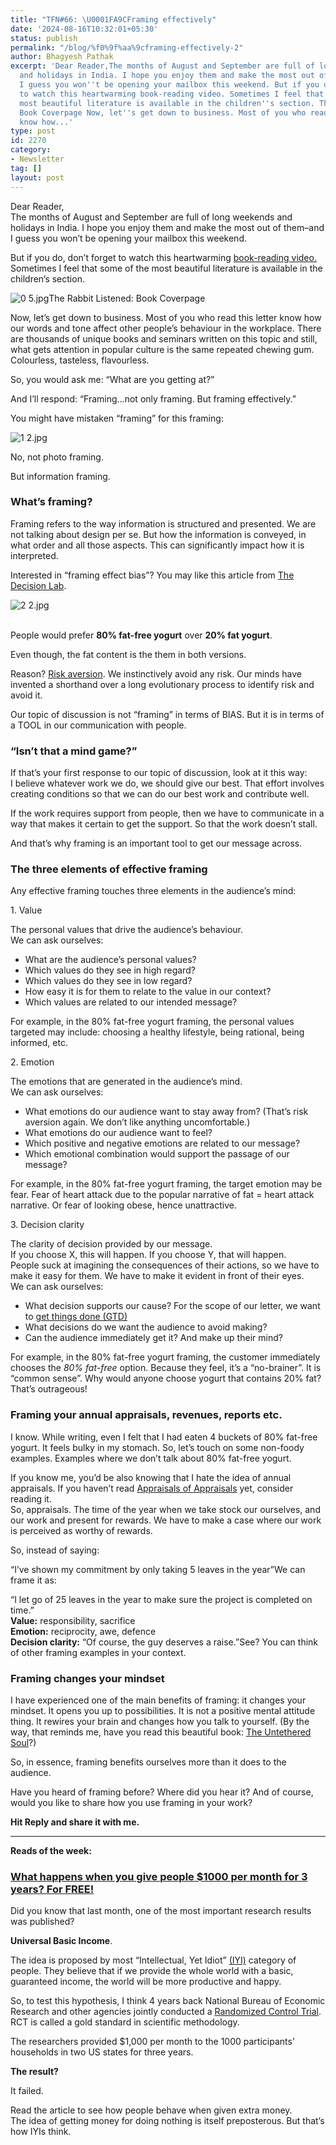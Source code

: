 ```yaml
---
title: "TFN#66: \U0001FA9CFraming effectively"
date: '2024-08-16T10:32:01+05:30'
status: publish
permalink: "/blog/%f0%9f%aa%9cframing-effectively-2"
author: Bhagyesh Pathak
excerpt: 'Dear Reader,The months of August and September are full of long weekends
  and holidays in India. I hope you enjoy them and make the most out of them--and
  I guess you won''t be opening your mailbox this weekend. But if you do, don''t forget
  to watch this heartwarming book-reading video. Sometimes I feel that some of the
  most beautiful literature is available in the children''s section. The Rabbit Listened:
  Book Coverpage Now, let''s get down to business. Most of you who read this letter
  know how...'
type: post
id: 2270
category:
- Newsletter
tag: []
layout: post
---
```


Dear Reader,  
The months of August and September are full of long weekends and holidays in India. I hope you enjoy them and make the most out of them–and I guess you won’t be opening your mailbox this weekend.

But if you do, don’t forget to watch this heartwarming [book-reading](https://www.youtube.com/watch?v=rBjAWkog9n0)​[ video.](https://www.youtube.com/watch?v=rBjAWkog9n0) Sometimes I feel that some of the most beautiful literature is available in the children’s section.

![0 5.jpg](https://embed.filekitcdn.com/e/tkwVjiL2WnM6sb9P2ZThes/gCJKdXK6EwsiTWvWrNoLgb)The Rabbit Listened: Book Coverpage

Now, let’s get down to business. Most of you who read this letter know how our words and tone affect other people’s behaviour in the workplace. There are thousands of unique books and seminars written on this topic and still, what gets attention in popular culture is the same repeated chewing gum. Colourless, tasteless, flavourless.

So, you would ask me: “What are you getting at?”

And I’ll respond: “Framing…not only framing. But framing effectively.”

You might have mistaken “framing” for this framing:

![1 2.jpg](https://embed.filekitcdn.com/e/tkwVjiL2WnM6sb9P2ZThes/kFSaXqzzwJdTGXFTJqYxeQ)

No, not photo framing.

But information framing.

### What’s framing?

Framing refers to the way information is structured and presented. We are not talking about design per se. But how the information is conveyed, in what order and all those aspects. This can significantly impact how it is interpreted.

Interested in “framing effect bias”? You may like this article from [The Decision Lab](https://thedecisionlab.com/biases/framing-effect).

![2 2.jpg](https://embed.filekitcdn.com/e/tkwVjiL2WnM6sb9P2ZThes/8FV9t9RVk9z85qPAdWzg9f)

​  
People would prefer **80% fat-free yogurt** over **20% fat yogurt**.

Even though, the fat content is the them in both versions.

Reason? [Risk aversion](https://en.wikipedia.org/wiki/Risk_aversion). We instinctively avoid any risk. Our minds have invented a shorthand over a long evolutionary process to identify risk and avoid it.

Our topic of discussion is not “framing” in terms of BIAS. But it is in terms of a TOOL in our communication with people.

### “Isn’t that a mind game?”

If that’s your first response to our topic of discussion, look at it this way:  
I believe whatever work we do, we should give our best. That effort involves creating conditions so that we can do our best work and contribute well.

If the work requires support from people, then we have to communicate in a way that makes it certain to get the support. So that the work doesn’t stall.

And that’s why framing is an important tool to get our message across.

### The three elements of effective framing

Any effective framing touches three elements in the audience’s mind:

1\. Value

The personal values that drive the audience’s behaviour.  
We can ask ourselves:

- What are the audience’s personal values?
- Which values do they see in high regard?
- Which values do they see in low regard?
- How easy it is for them to relate to the value in our context?
- Which values are related to our intended message?

For example, in the 80% fat-free yogurt framing, the personal values targeted may include: choosing a healthy lifestyle, being rational, being informed, etc.

2\. Emotion

The emotions that are generated in the audience’s mind.  
We can ask ourselves:

- What emotions do our audience want to stay away from? (That’s risk aversion again. We don’t like anything uncomfortable.)
- What emotions do our audience want to feel?
- Which positive and negative emotions are related to our message?
- Which emotional combination would support the passage of our message?

For example, in the 80% fat-free yogurt framing, the target emotion may be fear. Fear of heart attack due to the popular narrative of fat = heart attack narrative. Or fear of looking obese, hence unattractive.

3\. Decision clarity

The clarity of decision provided by our message.  
If you choose X, this will happen. If you choose Y, that will happen.  
People suck at imagining the consequences of their actions, so we have to make it easy for them. We have to make it evident in front of their eyes.  
We can ask ourselves:

- What decision supports our cause? For the scope of our letter, we want to [get things done (GTD)](https://bhagyeshpathak.com/blog/%f0%9f%aa%9cthe-key-skill-in-getting-things-done-gtd/)​
- What decisions do we want the audience to avoid making?
- Can the audience immediately get it? And make up their mind?

For example, in the 80% fat-free yogurt framing, the customer immediately chooses the *80% fat-free* option. Because they feel, it’s a “no-brainer”. It is “common sense”. Why would anyone choose yogurt that contains 20% fat? That’s outrageous!

### Framing your annual appraisals, revenues, reports etc.

I know. While writing, even I felt that I had eaten 4 buckets of 80% fat-free yogurt. It feels bulky in my stomach. So, let’s touch on some non-foody examples. Examples where we don’t talk about 80% fat-free yogurt.

If you know me, you’d be also knowing that I hate the idea of annual appraisals. If you haven’t read [Appraisals of Appraisals](https://bhagyeshpathak.com/blog/appraisal-of-appraisals) yet, consider reading it.  
So, appraisals. The time of the year when we take stock our ourselves, and our work and present for rewards. We have to make a case where our work is perceived as worthy of rewards.

So, instead of saying:

“I’ve shown my commitment by only taking 5 leaves in the year”We can frame it as:

“I let go of 25 leaves in the year to make sure the project is completed on time.”  
​**Value:** responsibility, sacrifice  
​**Emotion:** reciprocity, awe, defence  
​**Decision clarity:** “Of course, the guy deserves a raise.”See? You can think of other framing examples in your context.

### Framing changes your mindset

I have experienced one of the main benefits of framing: it changes your mindset. It opens you up to possibilities. It is not a positive mental attitude thing. It rewires your brain and changes how you talk to yourself. (By the way, that reminds me, have you read this beautiful book: [The Untethered Soul](https://untetheredsoul.com/untethered-soul)?)

So, in essence, framing benefits ourselves more than it does to the audience.

Have you heard of framing before? Where did you hear it? And of course, would you like to share how you use framing in your work?

**Hit Reply and share it with me.**

---

**Reads of the week:**

### ​[What happens when you give people $1000 per month for 3 years? For FREE!](https://x.com/Athan_K/status/1819423883998458024)​

Did you know that last month, one of the most important research results was published?

**Universal Basic Income**.

The idea is proposed by most “Intellectual, Yet Idiot” [(IYI)](https://www.shortform.com/blog/intellectual-yet-idiot/) category of people. They believe that if we provide the whole world with a basic, guaranteed income, the world will be more productive and happy.

So, to test this hypothesis, I think 4 years back National Bureau of Economic Research and other agencies jointly conducted a [Randomized Control Trial](https://en.wikipedia.org/wiki/Randomized_controlled_trial). RCT is called a gold standard in scientific methodology.

The researchers provided $1,000 per month to the 1000 participants’ households in two US states for three years.

**The result?**

It failed.

Read the article to see how people behave when given extra money.  
The idea of getting money for doing nothing is itself preposterous. But that’s how IYIs think.